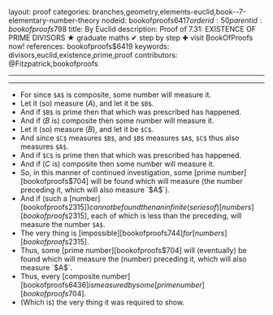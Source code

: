 layout: proof
categories: branches,geometry,elements-euclid,book--7-elementary-number-theory
nodeid: bookofproofs$6417
orderid: 50
parentid: bookofproofs$798
title: By Euclid
description:  Proof of 7.31: EXISTENCE OF PRIME DIVISORS &#9733; graduate maths &#10004; step by step &#10010; visit BookOfProofs now!
references: bookofproofs$6419
keywords: divisors,euclid,existence,prime,proof
contributors: @Fitzpatrick,bookofproofs

---


---



* For since `$A$` is composite, some number will measure it.
* Let it (so) measure ($A$), and let it be `$B$`.
* And if `$B$` is prime then that which was prescribed has happened.
* And if ($B$ is) composite then some number will measure it.
* Let it (so) measure ($B$), and let it be `$C$`.
* And since `$C$` measures `$B$`, and `$B$` measures `$A$`, `$C$` thus also measures `$A$`.
* And if `$C$` is prime then that which was prescribed has happened.
* And if ($C$ is) composite then some number will measure it.
* So, in this manner of continued investigation, some [prime number][bookofproofs$704] will be found which will measure (the number preceding it, which will also measure `$A$`).
* And if (such a [number][bookofproofs$2315]) cannot be found then an infinite (series of) [numbers][bookofproofs$2315], each of which is less than the preceding, will measure the number `$A$`.
* The very thing is [impossible][bookofproofs$744] for [numbers][bookofproofs$2315].
* Thus, some [prime number][bookofproofs$704] will (eventually) be found which will measure the (number) preceding it, which will also measure `$A$`.
* Thus, every [composite number][bookofproofs$6436] is measured by some [prime number][bookofproofs$704].
* (Which is) the very thing it was required to show.

